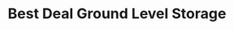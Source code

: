 ---
title: "Best Deal Ground Level Storage"
url: /center-moriches/best-deal-ground-level-storage/
shop: storage rental
---